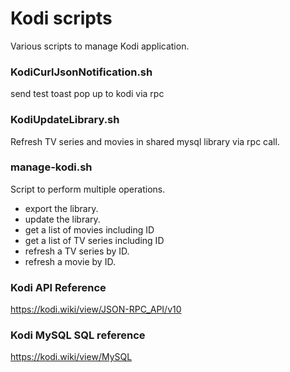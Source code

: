 # Kodi scripts
Various scripts to manage Kodi application.

### KodiCurlJsonNotification.sh
send test toast pop up to kodi via rpc

### KodiUpdateLibrary.sh
Refresh TV series and movies in shared mysql library via rpc call.

### manage-kodi.sh
Script to perform multiple operations.
- export the library.
- update the library.
- get a list of movies including ID
- get a list of TV series including ID
- refresh a TV series by ID.
- refresh a movie by ID.

### Kodi API Reference
https://kodi.wiki/view/JSON-RPC_API/v10

### Kodi MySQL SQL reference
https://kodi.wiki/view/MySQL
